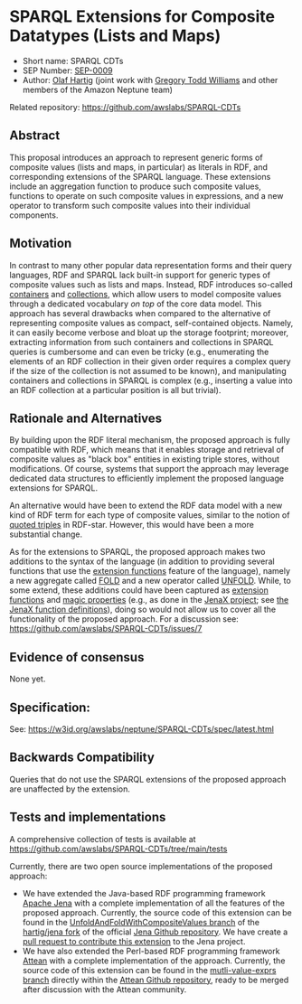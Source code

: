 # SPARQL Extensions for Composite Datatypes (Lists and Maps)

* Short name: SPARQL CDTs
* SEP Number: [SEP-0009](sep-0009.md)
* Author: [Olaf Hartig](https://github.com/hartig) (joint work with [Gregory Todd Williams](https://github.com/kasei) and other members of the Amazon Neptune team)

Related repository: https://github.com/awslabs/SPARQL-CDTs

## Abstract
This proposal introduces an approach to represent generic forms of composite values (lists and maps, in particular) as literals in RDF, and corresponding extensions of the SPARQL language. These extensions include an aggregation function to produce such composite values, functions to operate on such composite values in expressions, and a new operator to transform such composite values into their individual components. 

## Motivation
In contrast to many other popular data representation forms and their query languages, RDF and SPARQL lack built-in support for generic types of composite values such as lists and maps. Instead, RDF introduces so-called [containers](https://www.w3.org/TR/rdf-schema/#ch_containervocab) and [collections](https://www.w3.org/TR/rdf-schema/#ch_collectionvocab), which allow users to model composite values through a dedicated vocabulary _on top_ of the core data model. This approach has several drawbacks when compared to the alternative of representing composite values as compact, self-contained objects. Namely, it can easily become verbose and bloat up the storage footprint; moreover, extracting information from such containers and collections in SPARQL queries is cumbersome and can even be tricky (e.g., enumerating the elements of an RDF collection in their given order requires a complex query if the size of the collection is not assumed to be known), and manipulating containers and collections in SPARQL is complex (e.g., inserting a value into an RDF collection at a particular position is all but trivial).

## Rationale and Alternatives
By building upon the RDF literal mechanism, the proposed approach is fully compatible with RDF, which means that it enables storage and retrieval of composite values as "black box" entities in existing triple stores, without modifications. Of course, systems that support the approach may leverage dedicated data structures to efficiently implement the proposed language extensions for SPARQL.

An alternative would have been to extend the RDF data model with a new kind of RDF term for each type of composite values, similar to the notion of [quoted triples](https://w3c.github.io/rdf-star/cg-spec/2021-12-17.html#dfn-quoted) in RDF-star. However, this would have been a more substantial change.

As for the extensions to SPARQL, the proposed approach makes two additions to the syntax of the language (in addition to providing several functions that use the [extension functions](https://www.w3.org/TR/sparql11-query/#extensionFunctions) feature of the language), namely a new aggregate called [FOLD](https://awslabs.github.io/SPARQL-CDTs/spec/latest.html#fold) and a new operator called [UNFOLD](https://awslabs.github.io/SPARQL-CDTs/spec/latest.html#unfold). While, to some extend, these additions could have been captured as [extension functions](https://www.w3.org/TR/sparql11-query/#extensionFunctions) and [magic properties](https://www.w3.org/wiki/SPARQL/Extensions/Computed_Properties) (e.g., as done in the [JenaX project](https://scaseco.github.io/jenax/); see [the JenaX function definitions](http://jsa.aksw.org/fn/)), doing so would not allow us to cover all the functionality of the proposed approach. For a discussion see: https://github.com/awslabs/SPARQL-CDTs/issues/7


## Evidence of consensus

None yet.

## Specification:
See: https://w3id.org/awslabs/neptune/SPARQL-CDTs/spec/latest.html

## Backwards Compatibility
Queries that do not use the SPARQL extensions of the proposed approach are unaffected by the extension.

## Tests and implementations
A comprehensive collection of tests is available at https://github.com/awslabs/SPARQL-CDTs/tree/main/tests

Currently, there are two open source implementations of the proposed approach:

* We have extended the Java-based RDF programming framework [Apache Jena](https://jena.apache.org/) with a complete implementation of all the features of the proposed approach. Currently, the source code of this extension can be found in the [UnfoldAndFoldWithCompositeValues branch](https://github.com/hartig/jena/tree/UnfoldAndFoldWithCompositeValues) of the [hartig/jena fork](https://github.com/hartig/jena/) of the official [Jena Github repository](https://github.com/apache/jena/). We have create a [pull request to contribute this extension](https://github.com/apache/jena/pull/2501) to the Jena project.
* We have also extended the Perl-based RDF programming framework [Attean](https://github.com/kasei/attean) with a complete implementation of the approach. Currently, the source code of this extension can be found in the [mutli-value-exprs branch](https://github.com/kasei/attean/tree/mutli-value-exprs) directly within the [Attean Github repository](https://github.com/kasei/attean), ready to be merged after discussion with the Attean community.

